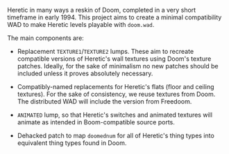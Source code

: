Heretic in many ways a reskin of Doom, completed in a very short
timeframe in early 1994.  This project aims to create a minimal
compatibility WAD to make Heretic levels playable with `doom.wad`.

The main components are:

* Replacement `TEXTURE1`/`TEXTURE2` lumps. These aim to recreate
  compatible versions of Heretic's wall textures using Doom's texture
  patches. Ideally, for the sake of minimalism no new patches should
  be included unless it proves absolutely necessary.

* Compatibly-named replacements for Heretic's flats (floor and ceiling
  textures). For the sake of consistency, we reuse textures from Doom.
  The distributed WAD will include the version from Freedoom.

* `ANIMATED` lump, so that Heretic's switches and animated textures will
  animate as intended in Boom-compatible source ports.

* Dehacked patch to map `doomednum` for all of Heretic's thing types
  into equivalent thing types found in Doom.

